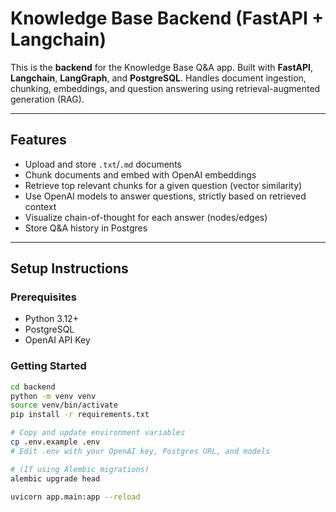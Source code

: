 # Knowledge Base Backend (FastAPI + Langchain)

This is the **backend** for the Knowledge Base Q&A app. Built with **FastAPI**, **Langchain**, **LangGraph**, and **PostgreSQL**. Handles document ingestion, chunking, embeddings, and question answering using retrieval-augmented generation (RAG).

---

## Features

- Upload and store `.txt`/`.md` documents
- Chunk documents and embed with OpenAI embeddings
- Retrieve top relevant chunks for a given question (vector similarity)
- Use OpenAI models to answer questions, strictly based on retrieved context
- Visualize chain-of-thought for each answer (nodes/edges)
- Store Q&A history in Postgres

---

## Setup Instructions

### Prerequisites

- Python 3.12+
- PostgreSQL
- OpenAI API Key

### Getting Started

```bash
cd backend
python -m venv venv
source venv/bin/activate
pip install -r requirements.txt

# Copy and update environment variables
cp .env.example .env
# Edit .env with your OpenAI key, Postgres URL, and models

# (If using Alembic migrations)
alembic upgrade head

uvicorn app.main:app --reload
